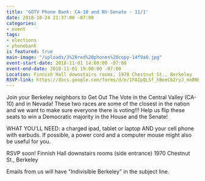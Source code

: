 ```yaml
---
title: 'GOTV Phone Bank: CA-10 and NV-Senate - 11/1'
date: 2018-10-24 21:37:00 -07:00
categories:
- event
tags:
- elections
- phonebank
is featured: true
main-image: "/uploads/3%20red%20phones%20copy-14f9a0.jpg"
event-start-date: 2018-11-01 14:00:00 -07:00
event-end-date: 2018-11-01 19:00:00 -07:00
Location: Finnish Hall downstairs rooms, 1970 Chestnut St., Berkeley
RSVP-link: https://docs.google.com/forms/d/e/1FAIpQLSf_hBeeCb2ryJ_mnBNBVF40CNpW-zB2hZMKvj_aOVnNJCZnAg/viewform
---
```


Join your Berkeley neighbors to Get Out The Vote in the Central Valley (CA-10) and in Nevada! These two races are some of the closest in the nation and we want to make sure everyone there is voting!!! Help us flip these seats to win a Democratic majority in the House and the Senate!

WHAT YOU’LL NEED: a charged ipad, tablet or laptop AND your cell phone with earbuds. If possible, a power cord and a computer mouse might also be useful for you.

RSVP soon!
Finnish Hall downstairs rooms (side entrance)
1970 Chestnut St., Berkeley

Emails from us will have "Indivisible Berkeley" in the subject line.